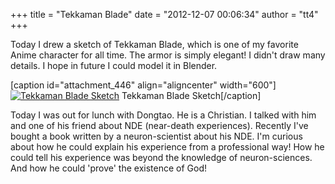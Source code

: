 +++
title = "Tekkaman Blade"
date = "2012-12-07 00:06:34"
author = "tt4"
+++

Today I drew a sketch of Tekkaman Blade, which is one of my favorite Anime character for all time. The armor is simply elegant! I didn't draw many details. I hope in future I could model it in Blender.


[caption id="attachment_446" align="aligncenter" width="600"][![](http://www.xjliu.net/blog/wp-content/uploads/2012/12/Tekkaman-Blade-Scatch-682x1024.png "Tekkaman Blade Sketch")](http://www.xjliu.net/blog/wp-content/uploads/2012/12/Tekkaman-Blade-Scatch.png) Tekkaman Blade Sketch[/caption]

Today I was out for lunch with Dongtao. He is a Christian. I talked with him and one of his friend about NDE (near-death experiences). Recently I've bought a book written by a neuron-scientist about his NDE. I'm curious about how he could explain his experience from a professional way! How he could tell his experience was beyond the knowledge of neuron-sciences. And how he could 'prove' the existence of God!
